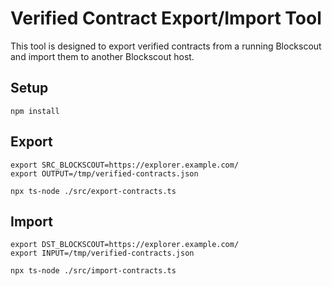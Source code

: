 # Verified Contract Export/Import Tool
This tool is designed to export verified contracts from a running Blockscout and import them to another Blockscout host.

## Setup
```shell
npm install
```

## Export

```shell
export SRC_BLOCKSCOUT=https://explorer.example.com/
export OUTPUT=/tmp/verified-contracts.json

npx ts-node ./src/export-contracts.ts
```

## Import

```shell
export DST_BLOCKSCOUT=https://explorer.example.com/
export INPUT=/tmp/verified-contracts.json

npx ts-node ./src/import-contracts.ts
```
